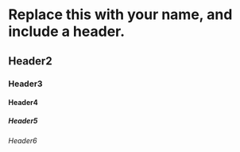 # Replace this with your name, and include a header.
## Header2
### Header3
#### Header4
##### Header5
###### Header6
